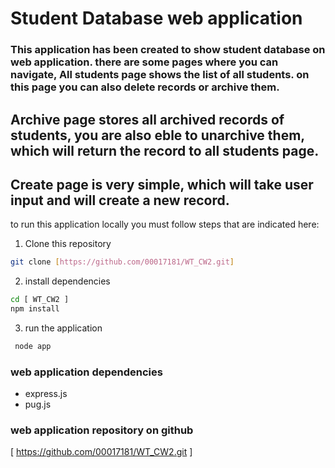# Student Database web application

### This application has been created to show student database on web application. there are some pages where you can navigate, All students page shows the list of all students. on this page you can also delete records or archive them. 

##  Archive page stores all archived records of students, you are also eble to unarchive them, which will return the record to all students page.

## Create page is very simple, which will take user input and will create a new record.



to run this application locally you must follow steps that are indicated here:

1. Clone this repository 
```bash 
git clone [https://github.com/00017181/WT_CW2.git]
```

2. install dependencies
```bash
cd [ WT_CW2 ]
npm install 
```

3. run the application 
``` bash
 node app
```



### web application dependencies
- express.js
- pug.js


### web application repository on github
[ https://github.com/00017181/WT_CW2.git ]